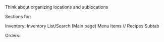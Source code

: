 Think about organizing locations and sublocations

Sections for:

Inventory:
    Inventory List/Search (Main page)
    Menu Items // Recipes Subtab


Orders: